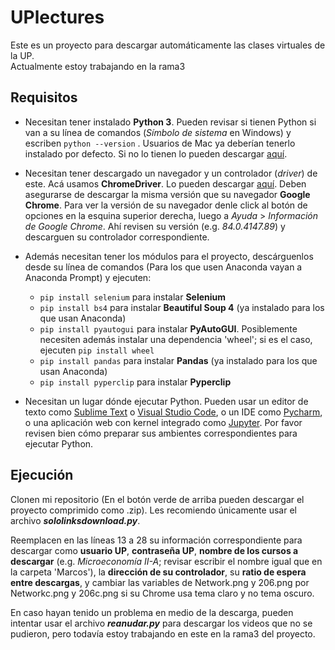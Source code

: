 # UPlectures

Este es un proyecto para descargar automáticamente las clases virtuales de la UP.  
Actualmente estoy trabajando en la rama3  

## Requisitos  

* Necesitan tener instalado **Python 3**. Pueden revisar si tienen Python si van a su línea de comandos (*Símbolo de sistema* en Windows) y escriben `python --version` . Usuarios de Mac ya deberían tenerlo instalado por defecto. Si no lo tienen lo pueden descargar [aquí](https://www.python.org/downloads/).  

*  Necesitan tener descargado un navegador y un controlador (*driver*) de este. Acá usamos **ChromeDriver**. Lo pueden descargar [aquí]([https://sites.google.com/a/chromium.org/chromedriver/downloads). Deben asegurarse de descargar la misma versión que su navegador **Google Chrome**. Para ver la versión de su navegador denle click al botón de opciones en la esquina superior derecha, luego a *Ayuda* > *Información de Google Chrome*. Ahí revisen su versión (e.g. *84.0.4147.89*) y descarguen su controlador correspondiente.  

* Además necesitan tener los módulos para el proyecto, descárguenlos desde su línea de comandos (Para los que usen Anaconda vayan a Anaconda Prompt) y ejecuten:
	* `pip install selenium` para instalar **Selenium** 
	* `pip install bs4` para instalar **Beautiful Soup 4** (ya instalado para los que usan Anaconda)
	* `pip install pyautogui` para instalar **PyAutoGUI**. Posiblemente necesiten además instalar una dependencia 'wheel'; si es el caso, ejecuten `pip install wheel`
	* `pip install pandas` para instalar **Pandas** (ya instalado para los que usan Anaconda)
	* `pip install pyperclip` para instalar **Pyperclip**
	
* Necesitan un lugar dónde ejecutar Python. Pueden usar un editor de texto como [Sublime Text](https://www.sublimetext.com/) o [Visual Studio Code]((https://code.visualstudio.com/)), o un IDE como [Pycharm](https://www.jetbrains.com/pycharm/), o una aplicación web con kernel integrado como [Jupyter](https://jupyter.org/]). Por favor revisen bien cómo preparar sus ambientes correspondientes para ejecutar Python.  

## Ejecución

Clonen mi repositorio (En el botón verde de arriba pueden descargar el proyecto comprimido como .zip). Les recomiendo únicamente usar el archivo ***sololinksdownload.py***.  

Reemplacen en las líneas 13 a 28 su información correspondiente para descargar como **usuario UP**, **contraseña UP**, **nombre de los cursos a descargar** (e.g. *Microeconomía II-A*; revisar escribir el nombre igual que en la carpeta 'Marcos'), la **dirección de su controlador**, su **ratio de espera entre descargas**, y cambiar las variables de Network.png y 206.png por Networkc.png y 206c.png si su Chrome usa tema claro y no tema oscuro.  

En caso hayan tenido un problema en medio de la descarga, pueden intentar usar el archivo ***reanudar.py*** para descargar los videos que no se pudieron, pero todavía estoy trabajando en este en la rama3 del proyecto.
